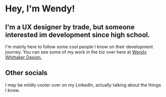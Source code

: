 # Hey, I'm Wendy! 

## I'm a UX designer by trade, but someone interested im development since high school. 
I'm mainly here to follow some cool people I know on their development journey. 
You can see some of my work in the biz over here at <a href="http://www.wendywhittakerdesign.com"> Wendy Whittaker Design.</a> 
## Other socials 
I may be mildly cooler over on my LinkedIn, actually talking about the things I know. 
<!---
WendyWhittaker/WendyWhittaker is a ✨ special ✨ repository because its `README.md` (this file) appears on your GitHub profile.
You can click the Preview link to take a look at your changes.
--->
